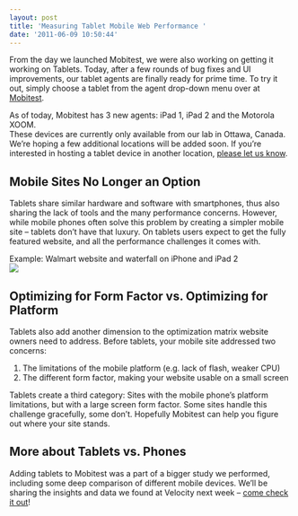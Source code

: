 ```yaml
---
layout: post
title: 'Measuring Tablet Mobile Web Performance '
date: '2011-06-09 10:50:44'
---
```



From the day we launched Mobitest, we were also working on getting it working on Tablets. Today, after a few rounds of bug fixes and UI improvements, our tablet agents are finally ready for prime time. To try it out, simply choose a tablet from the agent drop-down menu over at [Mobitest](http://mobitest.akamai.com/).

As of today, Mobitest has 3 new agents: iPad 1, iPad 2 and the Motorola XOOM.  
 These devices are currently only available from our lab in Ottawa, Canada. We’re hoping a few additional locations will be added soon. If you’re interested in hosting a tablet device in another location, [please let us know](mailto:contact@blaze.io).


## Mobile Sites No Longer an Option

Tablets share similar hardware and software with smartphones, thus also sharing the lack of tools and the many performance concerns. However, while mobile phones often solve this problem by creating a simpler mobile site – tablets don’t have that luxury. On tablets users expect to get the fully featured website, and all the performance challenges it comes with.

Example: Walmart website and waterfall on iPhone and iPad 2  
[![](http://www.guypo.com/wp-content/uploads/2011/06/iphoneipad.png)](http://mobitest.akamai.com/result/?testid=110609_7B_237)


## Optimizing for Form Factor vs. Optimizing for Platform

Tablets also add another dimension to the optimization matrix website owners need to address. Before tablets, your mobile site addressed two concerns:

1. The limitations of the mobile platform (e.g. lack of flash, weaker CPU)
2. The different form factor, making your website usable on a small screen

Tablets create a third category: Sites with the mobile phone’s platform limitations, but with a large screen form factor. Some sites handle this challenge gracefully, some don’t. Hopefully Mobitest can help you figure out where your site stands.


## More about Tablets vs. Phones

Adding tablets to Mobitest was a part of a bigger study we performed, including some deep comparison of different mobile devices. We’ll be sharing the insights and data we found at Velocity next week – [come check it out](http://velocityconf.com/velocity2011/public/schedule/detail/17989)!


